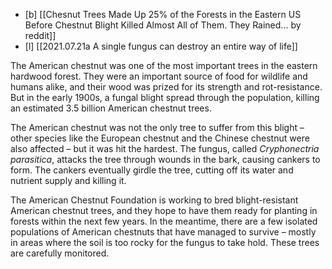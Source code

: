 - [b] [[Chesnut Trees Made Up 25% of the Forests in the Eastern US Before Chestnut Blight Killed Almost All of Them. They Rained... by reddit]]
- [l] [[2021.07.21a A single fungus can destroy an entire way of life]]

The American chestnut was one of the most important trees in the eastern hardwood forest. They were an important source of food for wildlife and humans alike, and their wood was prized for its strength and rot-resistance. But in the early 1900s, a fungal blight spread through the population, killing an estimated 3.5 billion American chestnut trees. 

The American chestnut was not the only tree to suffer from this blight – other species like the European chestnut and the Chinese chestnut were also affected – but it was hit the hardest. The fungus, called _Cryphonectria parasitica_, attacks the tree through wounds in the bark, causing cankers to form. The cankers eventually girdle the tree, cutting off its water and nutrient supply and killing it. 

The American Chestnut Foundation is working to bred blight-resistant American chestnut trees, and they hope to have them ready for planting in forests within the next few years. In the meantime, there are a few isolated populations of American chestnuts that have managed to survive – mostly in areas where the soil is too rocky for the fungus to take hold. These trees are carefully monitored.